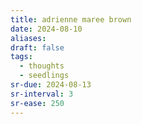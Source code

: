 ```yaml
---
title: adrienne maree brown
date: 2024-08-10
aliases: 
draft: false
tags:
  - thoughts
  - seedlings
sr-due: 2024-08-13
sr-interval: 3
sr-ease: 250
---
```


